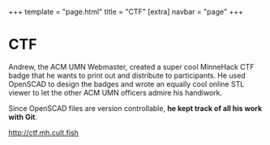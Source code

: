 +++
template = "page.html"
title = "CTF"
[extra]
navbar = "page"
+++

# CTF

Andrew, the ACM UMN Webmaster, created a super cool MinneHack CTF badge that he wants to print out
and distribute to participants. He used OpenSCAD to design the badges and wrote an equally cool
online STL viewer to let the other ACM UMN officers admire his handiwork.

Since OpenSCAD files are version controllable, **he kept track of all his work with Git**.

http://ctf.mh.cult.fish



